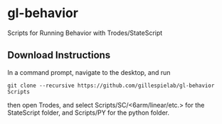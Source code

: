 # gl-behavior
Scripts for Running Behavior with Trodes/StateScript

## Download Instructions
In a command prompt, navigate to the desktop, and run

```git clone --recursive https://github.com/gillespielab/gl-behavior Scripts```

then open Trodes, and select Scripts/SC/<6arm/linear/etc.> for the StateScript folder, and Scripts/PY for the python folder.
